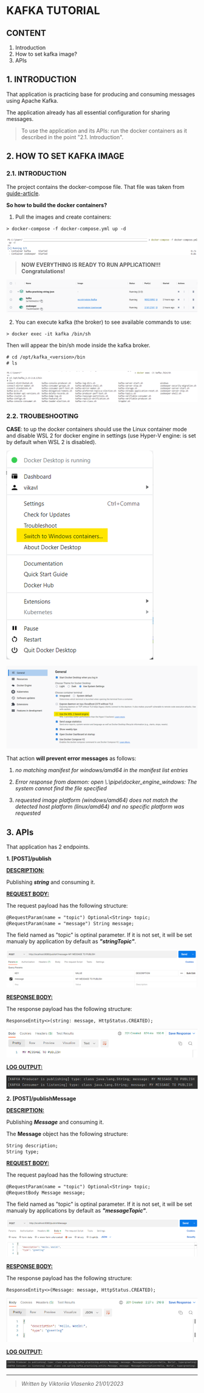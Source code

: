 # **KAFKA TUTORIAL**
## **CONTENT**
1. Introduction
2. How to set kafka image?
3. APIs

## **1. INTRODUCTION**

That application is practicing base for producing and consuming messages using Apache Kafka.

The application already has all essential configuration for sharing messages. 

> To use the application and its APIs: run the docker containers as it described in the point "2.1. Introduction".

## **2. HOW TO SET KAFKA IMAGE**

### **2.1. INTRODUCTION**
The project contains the docker-compose file. That file was taken from [guide-article](https://towardsdatascience.com/how-to-install-apache-kafka-using-docker-the-easy-way-4ceb00817d8b).

**So how to build the docker containers?**

1. Pull the images and create containers:
```
> docker-compose -f docker-compose.yml up -d
```
![image4](https://github.com/vikavl/spring-boot-tutorials/blob/main/kafka-string-json/src/main/resources/static/img4.png)

> **NOW EVERYTHING IS READY TO RUN APPLICATION!!! Congratulations!**

![image3](https://github.com/vikavl/spring-boot-tutorials/blob/main/kafka-string-json/src/main/resources/static/img3.png)

2. You can execute kafka (the broker) to see available commands to use:
```
> docker exec -it kafka /bin/sh
```
Then will appear the bin/sh mode inside the kafka broker.
```
# cd /opt/kafka_<version>/bin
# ls
```
![image5](https://github.com/vikavl/spring-boot-tutorials/blob/main/kafka-string-json/src/main/resources/static/img5.png)

### **2.2. TROUBESHOOTING**

**CASE**: to up the docker containers should use the Linux container mode and disable WSL 2 for docker engine in settings (use Hyper-V engine: is set by default when WSL 2 is disabled).

![image2](https://github.com/vikavl/spring-boot-tutorials/blob/main/kafka-string-json/src/main/resources/static/img2.png)

![image1](https://github.com/vikavl/spring-boot-tutorials/blob/main/kafka-string-json/src/main/resources/static/img1.png)

That action **will prevent error messages** as follows:

1. *no matching manifest for windows/amd64 in the manifest list entries*

2. *Error response from daemon: open \\.\pipe\docker_engine_windows: The system cannot find the file specified*

3. *requested image platform  (windows/amd64) does not match the detected host platform (linux/amd64) and no specific platform was requested*

## **3. APIs**
That application has 2 endpoints.

**1. [POST]/publish**

**<ins>DESCRIPTION:</ins>**

Publishing ***string*** and consuming it.

**<ins>REQUEST BODY:</ins>**

The request payload has the following structure:
```
@RequestParam(name = "topic") Optional<String> topic;
@RequestParam(name = "message") String message;
```
The field named as "topic" is optinal parameter. If it is not set, it will be set manualy by application by default as ***"stringTopic"***.

![image6](https://github.com/vikavl/spring-boot-tutorials/blob/main/kafka-string-json/src/main/resources/static/img6.png)

**<ins>RESPONSE BODY:</ins>**

The response payload has the following structure:
```
ResponseEntity<>(string: message, HttpStatus.CREATED);
```

![image8](https://github.com/vikavl/spring-boot-tutorials/blob/main/kafka-string-json/src/main/resources/static/img8.png)

**<ins>LOG OUTPUT:</ins>**

![image7](https://github.com/vikavl/spring-boot-tutorials/blob/main/kafka-string-json/src/main/resources/static/img7.png)

**2. [POST]/publishMessage**

**<ins>DESCRIPTION:</ins>**

Publishing ***Message*** and consuming it.

The **Message** object has the following structure:
```
String description;
String type;
```

**<ins>REQUEST BODY:</ins>**

The request payload has the following structure:
```
@RequestParam(name = "topic") Optional<String> topic;
@RequestBody Message message;
```
The field named as "topic" is optinal parameter. If it is not set, it will be set manualy by applications by default as ***"messageTopic"***.

![image9](https://github.com/vikavl/spring-boot-tutorials/blob/main/kafka-string-json/src/main/resources/static/img9.png)

**<ins>RESPONSE BODY:</ins>**

The response payload has the following structure:
```
ResponseEntity<>(Message: message, HttpStatus.CREATED);
```

![image10](https://github.com/vikavl/spring-boot-tutorials/blob/main/kafka-string-json/src/main/resources/static/img10.png)

**<ins>LOG OUTPUT:</ins>**

![image11](https://github.com/vikavl/spring-boot-tutorials/blob/main/kafka-string-json/src/main/resources/static/img11.png)


------

> *Written by Viktoriia Vlasenko 21/01/2023*

